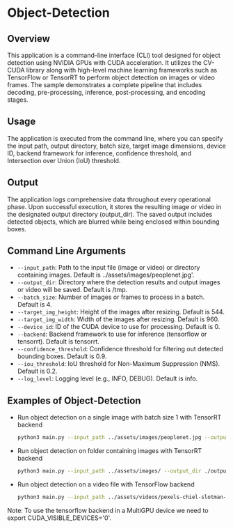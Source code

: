 # Object-Detection

## Overview

This application is a command-line interface (CLI) tool designed for object detection using NVIDIA GPUs with CUDA acceleration. It utilizes the CV-CUDA library along with high-level machine learning frameworks such as TensorFlow or TensorRT to perform object detection on images or video frames. The sample demonstrates a complete pipeline that includes decoding, pre-processing, inference, post-processing, and encoding stages.

## Usage

The application is executed from the command line, where you can specify the input path, output directory, batch size, target image dimensions, device ID, backend framework for inference, confidence threshold, and Intersection over Union (IoU) threshold.

## Output

The application  logs comprehensive data throughout every operational phase. Upon successful execution, it stores the resulting image or video in the designated output directory (output_dir). The saved output includes detected objects, which are blurred while being enclosed within bounding boxes.

## Command Line Arguments
- `--input_path`: Path to the input file (image or video) or directory containing images. Default is ../assets/images/peoplenet.jpg'.
- `--output_dir`:  Directory where the detection results and output images or video will be saved. Default is /tmp.
- `--batch_size`: Number of images or frames to process in a batch. Default is 4.
- `--target_img_height`: Height of the images after resizing. Default is 544.
- `--target_img_width`: Width of the images after resizing. Default is 960.
- `--device_id`: ID of the CUDA device to use for processing. Default is 0.
- `--backend`: Backend framework to use for inference (tensorflow or tensorrt). Default is tensorrt.
- `--confidence_threshold`: Confidence threshold for filtering out detected bounding boxes. Default is 0.9.
- `--iou_threshold`: IoU threshold for Non-Maximum Suppression (NMS). Default is 0.2.
- `--log_level`: Logging level (e.g., INFO, DEBUG). Default is info.


## Examples of Object-Detection
- Run object detection on a single image with batch size 1 with TensorRT backend
    ```bash
    python3 main.py --input_path ../assets/images/peoplenet.jpg --output_dir ./output --target_img_height 544 --target_img_width 960 --device_id 0 --backend tensorrt --confidence_threshold 0.9 --iou_threshold 0.2
    ```
- Run object detection  on folder containing images with TensorRT backend
    ```bash
    python3 main.py --input_path ../assets/images/ --output_dir ./output --batch_size 2  --backend tensorrt
    ```
- Run object detection  on a video file with TensorFlow backend
    ```bash
    python3 main.py --input_path ../assets/videos/pexels-chiel-slotman-4423925-1920x1080-25fps.mp4 --output_dir ./output --batch_size 2 --backend tensorflow
    ```

Note: To use the tensorflow backend in a MultiGPU device we need to export CUDA_VISIBLE_DEVICES='0'.